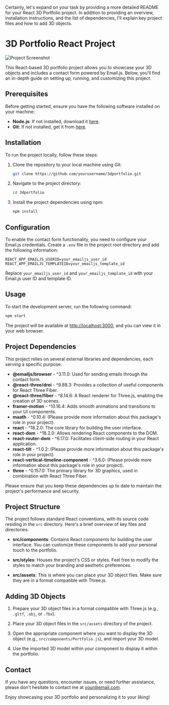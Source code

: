 Certainly, let's expand on your task by providing a more detailed README for your React 3D Portfolio project. In addition to providing an overview, installation instructions, and the list of dependencies, I'll explain key project files and how to add 3D objects.

# 3D Portfolio React Project

![Project Screenshot](https://github.com/mahdiahadi/3dportfolio/assets/109126668/f59424e5-7439-4947-b897-48a3cfe9fb6d)


This React-based 3D portfolio project allows you to showcase your 3D objects and includes a contact form powered by Email.js. Below, you'll find an in-depth guide on setting up, running, and customizing this project.

## Prerequisites

Before getting started, ensure you have the following software installed on your machine:

- **Node.js**: If not installed, download it [here](https://nodejs.org/).
- **Git**: If not installed, get it from [here](https://git-scm.com/).

## Installation

To run the project locally, follow these steps:

1. Clone the repository to your local machine using Git:

   ```bash
   git clone https://github.com/yourusername/3dportfolio.git
   ```

2. Navigate to the project directory:

   ```bash
   cd 3dportfolio
   ```

3. Install the project dependencies using npm:

   ```bash
   npm install
   ```

## Configuration

To enable the contact form functionality, you need to configure your Email.js credentials. Create a `.env` file in the project root directory and add the following information:

```dotenv
REACT_APP_EMAILJS_USERID=your_emailjs_user_id
REACT_APP_EMAILJS_TEMPLATEID=your_emailjs_template_id
```

Replace `your_emailjs_user_id` and `your_emailjs_template_id` with your Email.js user ID and template ID.

## Usage

To start the development server, run the following command:

```bash
npm start
```

The project will be available at [http://localhost:3000](http://localhost:3000), and you can view it in your web browser.

## Project Dependencies

This project relies on several external libraries and dependencies, each serving a specific purpose:

- **@emailjs/browser** - ^3.11.0: Used for sending emails through the contact form.
- **@react-three/drei** - ^9.88.3: Provides a collection of useful components for React Three Fiber.
- **@react-three/fiber** - ^8.14.6: A React renderer for Three.js, enabling the creation of 3D scenes.
- **framer-motion** - ^10.16.4: Adds smooth animations and transitions to your UI components.
- **maath** - ^0.10.4: (Please provide more information about this package's role in your project).
- **react** - ^18.2.0: The core library for building the user interface.
- **react-dom** - ^18.2.0: Allows rendering React components to the DOM.
- **react-router-dom** - ^6.17.0: Facilitates client-side routing in your React application.
- **react-tilt** - ^1.0.2: (Please provide more information about this package's role in your project).
- **react-vertical-timeline-component** - ^3.6.0: (Please provide more information about this package's role in your project).
- **three** - ^0.157.0: The primary library for 3D graphics, used in combination with React Three Fiber.

Please ensure that you keep these dependencies up to date to maintain the project's performance and security.

## Project Structure

The project follows standard React conventions, with its source code residing in the `src` directory. Here's a brief overview of key files and directories:

- **src/components**: Contains React components for building the user interface. You can customize these components to add your personal touch to the portfolio.

- **src/styles**: Houses the project's CSS or styles. Feel free to modify the styles to match your branding and aesthetic preferences.

- **src/assets**: This is where you can place your 3D object files. Make sure they are in a format compatible with Three.js.

## Adding 3D Objects

1. Prepare your 3D object files in a format compatible with Three.js (e.g., `.gltf`, `.obj`, or `.fbx`).

2. Place your 3D object files in the `src/assets` directory of the project.

3. Open the appropriate component where you want to display the 3D object (e.g., `src/components/Portfolio.js`), and import your 3D model.

4. Use the imported 3D model within your component to display it within the portfolio.

## Contact

If you have any questions, encounter issues, or need further assistance, please don't hesitate to contact me at [your@email.com](mailto:your@email.com).

Enjoy showcasing your 3D portfolio and personalizing it to your liking!
